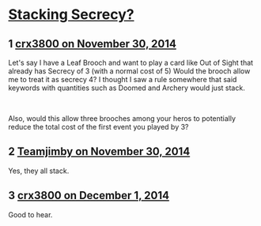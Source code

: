 # [Stacking Secrecy?](https://community.fantasyflightgames.com/topic/128148-stacking-secrecy/)

## 1 [crx3800 on November 30, 2014](https://community.fantasyflightgames.com/topic/128148-stacking-secrecy/?do=findComment&comment=1351556)

Let's say I have a Leaf Brooch and want to play a card like Out of Sight that already has Secrecy of 3 (with a normal cost of 5) Would the brooch allow me to treat it as secrecy 4? I thought I saw a rule somewhere that said keywords with quantities such as Doomed and Archery would just stack.

 

Also, would this allow three brooches among your heros to potentially reduce the total cost of the first event you played by 3?

## 2 [Teamjimby on November 30, 2014](https://community.fantasyflightgames.com/topic/128148-stacking-secrecy/?do=findComment&comment=1351756)

Yes, they all stack.

## 3 [crx3800 on December 1, 2014](https://community.fantasyflightgames.com/topic/128148-stacking-secrecy/?do=findComment&comment=1352402)

Good to hear.

